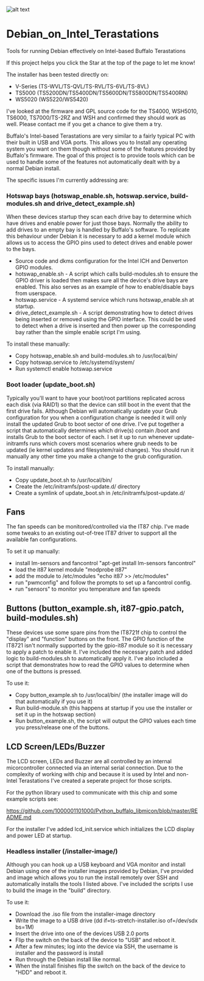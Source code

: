![alt text](https://static.miraheze.org/buffalonaswiki/thumb/5/5f/Tsx86_lcd1.jpg/800px-Tsx86_lcd1.jpg)

# Debian_on_Intel_Terastations
Tools for running Debian effectively on Intel-based Buffalo Terastations

If this project helps you click the Star at the top of the page to let me know!

The installer has been tested directly on:
* V-Series (TS-WVL/TS-QVL/TS-RVL/TS-6VL/TS-8VL) 
* TS5000 (TS5200DN/TS5400DN/TS5600DN/TS5800DN/TS5400RN)
* WS5020 (WS5220/WS5420)

I've looked at the firmware and GPL source code for the TS4000, WSH5010, TS6000, TS7000/TS-2RZ and WSH and confirmed they should work as well. Please contact me if you get a chance to give them a try. 

Buffalo's Intel-based Terastations are very similar to a fairly typical PC with their built in USB and VGA ports. This allows you to Install any operating system you want on them though without some of the features provided by Buffalo's firmware. The goal of this project is to provide tools which can be used to handle some of the features not automatically dealt with by a normal Debian install.

The specific issues I'm currently addressing are:

### Hotswap bays (hotswap_enable.sh, hotswap.service, build-modules.sh and drive_detect_example.sh)
When these devices startup they scan each drive bay to determine which have drives and enable power for just those bays. Normally the ability to add drives to an empty bay is handled by Buffalo's software. To replicate this behaviour under Debian it is necessary to add a kernel module which allows us to access the GPIO pins used to detect drives and enable power to the bays.

* Source code and dkms configuration for the Intel ICH and Denverton GPIO modules.
* hotswap_enable.sh - A script which calls build-modules.sh to ensure the GPIO driver is loaded then makes sure all the device's drive bays are enabled. This also serves as an example of how to enable/disable bays from userspace.
* hotswap.service - A systemd service which runs hotswap_enable.sh at startup.
* drive_detect_example.sh - A script demonstrating how to detect drives being inserted or removed using the GPIO interface. This could be used to detect when a drive is inserted and then power up the corresponding bay rather than the simple enable script I'm using. 

To install these manually:
* Copy hotswap_enable.sh and build-modules.sh to /usr/local/bin/
* Copy hotswap.service to /etc/systemd/system/
* Run systemctl enable hotswap.service

### Boot loader (update_boot.sh)
Typically you'll want to have your boot/root partitions replicated across each disk (via RAID1) so that the device can still boot in the event that the first drive fails. Although Debian will automatically update your Grub configuration for you when a configuration change is needed it will only install the updated Grub to boot sector of one drive. I've put together a script that automatically determines which drive(s) contain /boot and installs Grub to the boot sector of each. I set it up to run whenever update-initramfs runs which covers most scenarios where grub needs to be updated (ie kernel updates and filesystem/raid changes). You should run it manually any other time you make a change to the grub configuration.

To install manually:
* Copy update_boot.sh to /usr/local/bin/
* Create the /etc/initramfs/post-update.d/ directory
* Create a symlink of update_boot.sh in /etc/initramfs/post-update.d/

## Fans
The fan speeds can be monitored/controlled via the IT87 chip. I've made some tweaks to an existing out-of-tree IT87 driver to support all the available fan configurations.

To set it up manually:
* install lm-sensors and fancontrol "apt-get install lm-sensors fancontrol"
* load the it87 kernel module "modprobe it87"
* add the module to /etc/modules "echo it87 >> /etc/modules"
* run "pwmconfig" and follow the prompts to set up a fancontrol config.
* run "sensors" to monitor you temperature and fan speeds
   

## Buttons (button_example.sh, it87-gpio.patch, build-modules.sh)
These devices use some spare pins from the IT8721f chip to control the "display" and "function" buttons on the front. The GPIO function of the IT8721 isn't normally supported by the gpio-it87 module so it is necessary to apply a patch to enable it.  I've included the necessary patch and added logic to build-modules.sh to automatically apply it. I've also included a script that demonstrates how to read the GPIO values to determine when one of the buttons is pressed.

To use it:
* Copy button_example.sh to /usr/local/bin/ (the installer image will do that automatically if you use it)
* Run build-module.sh (this happens at startup if you use the installer or set it up in the hotswap section)
* Run button_example.sh, the script will output the GPIO values each time you press/release one of the buttons.

## LCD Screen/LEDs/Buzzer
The LCD screen, LEDs and Buzzer are all controlled by an internal micorcontroller connected via an internal serial connection. Due to the complexity of working with chip and because it is used by Intel and non-Intel Terastations I've created a seperate project for those scripts.

For the python library used to communicate with this chip and some example scripts see:

https://github.com/1000001101000/Python_buffalo_libmicon/blob/master/README.md

For the installer I've added lcd_init.service which initializes the LCD display and power LED at startup.


### Headless installer (/installer-image/)
Although you can hook up a USB keyboard and VGA monitor and install Debian using one of the installer images provided by Debian, I've provided and image which allows you to run the install remotely over SSH and automatically installs the tools I listed above. I've included the scripts I use to build the image in the "build" directory.

To use it:
* Download the .iso file from the installer-image directory
* Write the image to a USB drive (dd if=ts-stretch-installer.iso of=/dev/sdx bs=1M)
* Insert the drive into one of the devices USB 2.0 ports
* Flip the switch on the back of the device to "USB" and reboot it.
* After a few minutes; log into the device via SSH, the username is installer and the password is install
* Run through the Debian install like normal.
* When the install finishes flip the switch on the back of the device to "HDD" and reboot it.
